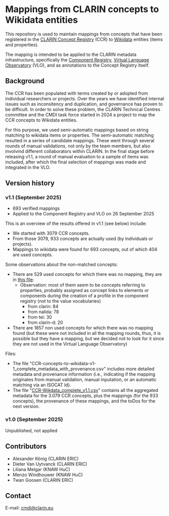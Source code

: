 # Mappings from CLARIN concepts to Wikidata entities

This repository is used to maintain mappings from concepts that have been registered
in the [CLARIN Concept Registry](https://concepts.clarin.eu/ccr/) (CCR) to 
[Wikidata](https://www.wikidata.org) entities (items and properties).

The mapping is intended to be applied to the CLARIN metadata infrastructure,
specifically the [Component Registry](https://catalog.clarin.eu/ds/ComponentRegistry/),
[Virtual Language Observatory](https://vlo.clarin.eu) (VLO), and as annotations to
the Concept Registry itself.

## Background

The CCR has been populated with terms created by or adopted from individual researchers or projects. Over the years we have identified internal issues such as inconsitency and duplication, and governance has proven to be difficult. In order to solve these problem, the CLARIN Technical Centres committee and the CMDI task force started in 2024 a project to map the CCR concepts to Wikidata entities.

For this purpose, we used semi-automatic mappings based on string matching to wikidata items or properties. The semi-automatic matching resulted in a series of candidate mappings. These went through several rounds of manual validations, not only by the team members, but also involvind different collaborators within CLARIN. In the final stage before releasing v1.1, a round of manual evaluation to a sample of items was included, after which the final selection of mappings was made and integrated in the VLO.


## Version history

### v1.1 (September 2025)

* 693 verified mappings
* Applied to the Component Registry and VLO on 26 September 2025

This is an overview of the results offered in v1.1 (see below) include:

- We started with 3079 CCR concepts.
- From those 3079, 933 concepts are actually used (by individuals or projects).
- Mappings to wikidata were found for 693 concepts, out of which 404 are used concepts.

Some observations about the non-matched concepts:

- There are 529 used concepts for which there was no mapping, they are in [this file](https://github.com/clarin-eric/concepts-wikidata-migration/blob/main/CCR_Wikdata_no_mappings_v1.1.csv):
  - Observation: most of them seem to be concepts referring to properties, probably assigned as concept links to elements or components during the creation of a profile in the component registry (not to the value vocabularies) 
    - from clarin: 84 
    - from nalida: 78 
    - from tei: 30 
    - from clarin-d: 20
- There are 1857 non used concepts for which there was no mapping found (but these were not included in all the mapping rounds, thus, it is possible but they have a mapping, but we decided not to look for it since they are not used in the Virtual Language Observatory)

Files:
- The file "CCR-concepts-to-wikidata-v1-1_complete_metadata_with_provenance.csv" includes more detailed metadata and provenance information (i.e., indicating if the mapping originates from manual validation, manual inputation, or an automatic matching via an ISOCAT Id).
- The file "[CCR-Wikdata_complete_v1.1.csv](https://github.com/clarin-eric/concepts-wikidata-migration/blob/main/CCR-Wikdata_complete_v1.1.csv)" contains all the aggregated metadata for the 3.079 CCR concepts, plus the mappings (for the 933 concepts), the provenance of these mappings, and the toDos for the next version.


  
### v1.0 (September 2025)

Unpublished, not applied

## Contributors

- Alexander König (CLARIN ERIC)
- Dieter Van Uytvanck (CLARIN ERIC)
- Liliana Melgar (KNAW HuC)
- Menzo Windhouwer (KNAW HuC)
- Twan Goosen (CLARIN ERIC)

## Contact

E-mail: [cmdi@clarin.eu](cmdi@clarin.eu)
